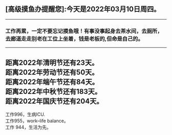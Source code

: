 ## [高级摸鱼办提醒您]:今天是2022年03月10日周四。
---
### 工作再累，一定不要忘记摸鱼哦！有事没事起身去茶水间，去厕所，去廊道走走别老在工位上坐着，钱是老板的,但命是自己的。
---
距离2022年清明节还有23天。  
距离2022年劳动节还有50天。  
距离2022年端午节还有84天。  
距离2022年中秋节还有183天。  
距离2022年国庆节还有204天。  
---
工作996，生病ICU.  
工作955，work–life balance。  
工作 944，生活为先。